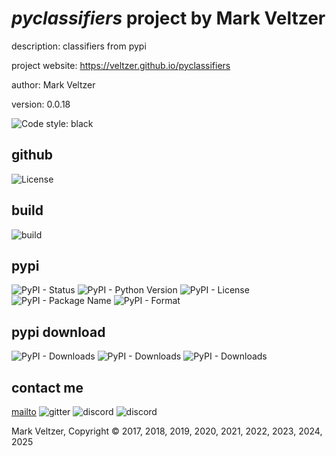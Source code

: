 # *pyclassifiers* project by Mark Veltzer

description: classifiers from pypi

project website: https://veltzer.github.io/pyclassifiers

author: Mark Veltzer

version: 0.0.18

![Code style: black](https://img.shields.io/badge/code%20style-black-000000.svg)

## github

![License](https://img.shields.io/github/license/veltzer/pyclassifiers)

## build

![build](https://github.com/veltzer/pyclassifiers/workflows/build/badge.svg)

## pypi

![PyPI - Status](https://img.shields.io/pypi/status/pyclassifiers)
![PyPI - Python Version](https://img.shields.io/pypi/pyversions/pyclassifiers)
![PyPI - License](https://img.shields.io/pypi/l/pyclassifiers)
![PyPI - Package Name](https://img.shields.io/pypi/v/pyclassifiers)
![PyPI - Format](https://img.shields.io/pypi/format/pyclassifiers)

## pypi download

![PyPI - Downloads](https://img.shields.io/pypi/dd/pyclassifiers)
![PyPI - Downloads](https://img.shields.io/pypi/dw/pyclassifiers)
![PyPI - Downloads](https://img.shields.io/pypi/dm/pyclassifiers)



## contact me
[mailto](mailto:mark.veltzer@gmail.com)
![gitter](https://img.shields.io/gitter/room/veltzer/mark.veltzer)
![discord](https://img.shields.io/discord/719336281624281119)
![discord](https://img.shields.io/discord/719336282194444302)

Mark Veltzer, Copyright © 2017, 2018, 2019, 2020, 2021, 2022, 2023, 2024, 2025
